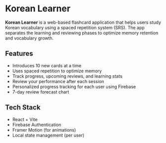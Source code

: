 # Korean Learner

**Korean Learner** is a web-based flashcard application that helps users study Korean vocabulary using a spaced repetition system (SRS). The app separates the learning and reviewing phases to optimize memory retention and vocabulary growth.

## Features

- Introduces 10 new cards at a time
- Uses spaced repetition to optimize memory
- Track progress, upcoming reviews, and learning stats
- Review your performance after each session
- Personalized progress tracking for each user using Firebase
- 7-day review forecast chart

## Tech Stack

- React + Vite
- Firebase Authentication
- Framer Motion (for animations)
- Local state management (per user)
